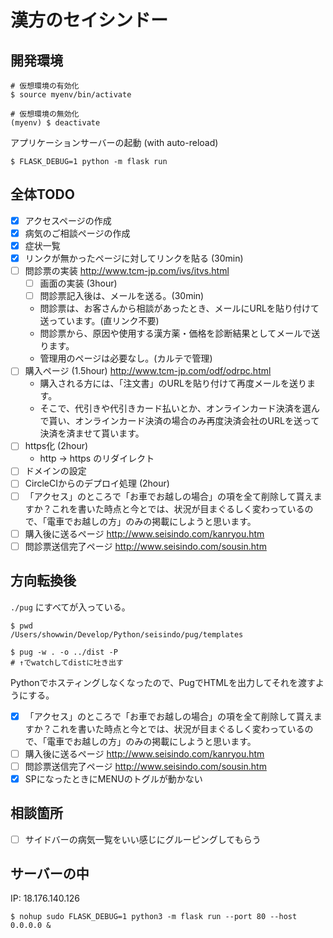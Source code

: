 # 漢方のセイシンドー

## 開発環境

```shell
# 仮想環境の有効化
$ source myenv/bin/activate

# 仮想環境の無効化
(myenv) $ deactivate
```

アプリケーションサーバーの起動 (with auto-reload)

```shell
$ FLASK_DEBUG=1 python -m flask run
```

## 全体TODO
* [x] アクセスページの作成
* [x] 病気のご相談ページの作成
* [x] 症状一覧
* [x] リンクが無かったページに対してリンクを貼る (30min)
* [ ] 問診票の実装 http://www.tcm-jp.com/ivs/itvs.html
  * [ ] 画面の実装 (3hour)
  * [ ] 問診票記入後は、メールを送る。(30min)
  * 問診票は、お客さんから相談があったとき、メールにURLを貼り付けて送っています。(直リンク不要)
  * 問診票から、原因や使用する漢方薬・価格を診断結果としてメールで送ります。
  * 管理用のページは必要なし。(カルテで管理)
* [ ] 購入ページ (1.5hour) http://www.tcm-jp.com/odf/odrpc.html
  * 購入される方には、「注文書」のURLを貼り付けて再度メールを送ります。
  * そこで、代引きや代引きカード払いとか、オンラインカード決済を選んで貰い、オンラインカード決済の場合のみ再度決済会社のURLを送って決済を済ませて貰います。
* [ ] https化 (2hour)
  * http -> https のリダイレクト
* [ ] ドメインの設定
* [ ] CircleCIからのデプロイ処理 (2hour)
* [ ] 「アクセス」のところで「お車でお越しの場合」の項を全て削除して貰えますか？これを書いた時点と今とでは、状況が目まぐるしく変わっているので、「電車でお越しの方」のみの掲載にしようと思います。
* [ ] 購入後に送るページ http://www.seisindo.com/kanryou.htm
* [ ] 問診票送信完了ページ http://www.seisindo.com/sousin.htm

## 方向転換後

`./pug` にすべてが入っている。
```
$ pwd
/Users/showwin/Develop/Python/seisindo/pug/templates

$ pug -w . -o ../dist -P
# ↑でwatchしてdistに吐き出す
```

Pythonでホスティングしなくなったので、PugでHTMLを出力してそれを渡すようにする。
* [x] 「アクセス」のところで「お車でお越しの場合」の項を全て削除して貰えますか？これを書いた時点と今とでは、状況が目まぐるしく変わっているので、「電車でお越しの方」のみの掲載にしようと思います。
* [ ] 購入後に送るページ http://www.seisindo.com/kanryou.htm
* [ ] 問診票送信完了ページ http://www.seisindo.com/sousin.htm
* [x] SPになったときにMENUのトグルが動かない

## 相談箇所
* [ ] サイドバーの病気一覧をいい感じにグルーピングしてもらう

## サーバーの中
IP: 18.176.140.126

```shell
$ nohup sudo FLASK_DEBUG=1 python3 -m flask run --port 80 --host 0.0.0.0 &
```
